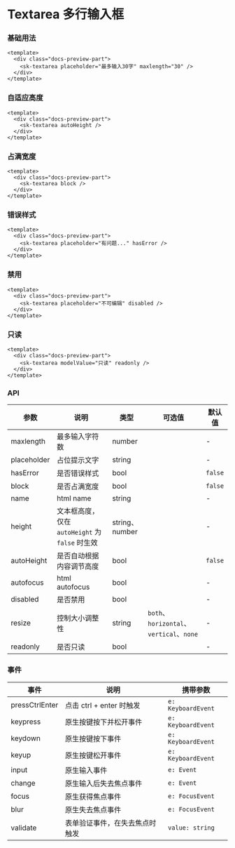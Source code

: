 # Textarea 多行输入框

### 基础用法

<div class="docs-preview-part">
  <sk-textarea placeholder="最多输入30字" maxlength="30" />
</div>

```vue
<template>
  <div class="docs-preview-part">
    <sk-textarea placeholder="最多输入30字" maxlength="30" />
  </div>
</template>
```

### 自适应高度

<div class="docs-preview-part">
  <sk-textarea autoHeight />
</div>

```vue
<template>
  <div class="docs-preview-part">
    <sk-textarea autoHeight />
  </div>
</template>
```

### 占满宽度

<div class="docs-preview-part">
  <sk-textarea block />
</div>

```vue
<template>
  <div class="docs-preview-part">
    <sk-textarea block />
  </div>
</template>
```

### 错误样式

<div class="docs-preview-part">
  <sk-textarea placeholder="有问题..." hasError />
</div>

```vue
<template>
  <div class="docs-preview-part">
    <sk-textarea placeholder="有问题..." hasError />
  </div>
</template>
```

### 禁用

<div class="docs-preview-part">
  <sk-textarea placeholder="不可编辑" disabled />
</div>

```vue
<template>
  <div class="docs-preview-part">
    <sk-textarea placeholder="不可编辑" disabled />
  </div>
</template>
```

### 只读

<div class="docs-preview-part">
  <sk-textarea modelValue="只读" readonly />
</div>

```vue
<template>
  <div class="docs-preview-part">
    <sk-textarea modelValue="只读" readonly />
  </div>
</template>
```

### API

| 参数        | 说明                                            | 类型           | 可选值                                   | 默认值  |
| ----------- | ----------------------------------------------- | -------------- | ---------------------------------------- | ------- |
| maxlength   | 最多输入字符数                                  | number         |                                          | -       |
| placeholder | 占位提示文字                                    | string         |                                          | -       |
| hasError    | 是否错误样式                                    | bool           |                                          | `false` |
| block       | 是否占满宽度                                    | bool           |                                          | `false` |
| name        | html name                                       | string         |                                          | -       |
| height      | 文本框高度，仅在 `autoHeight` 为 `false` 时生效 | string、number |                                          | -       |
| autoHeight  | 是否自动根据内容调节高度                        | bool           |                                          | `false` |
| autofocus   | html autofocus                                  | bool           |                                          | -       |
| disabled    | 是否禁用                                        | bool           |                                          | -       |
| resize      | 控制大小调整性                                  | string         | `both`、`horizontal`、`vertical`、`none` | -       |
| readonly    | 是否只读                                        | bool           |                                          | -       |

### 事件

| 事件           | 说明                           | 携带参数           |
| -------------- | ------------------------------ | ------------------ |
| pressCtrlEnter | 点击 ctrl + enter 时触发       | `e: KeyboardEvent` |
| keypress       | 原生按键按下并松开事件         | `e: KeyboardEvent` |
| keydown        | 原生按键按下事件               | `e: KeyboardEvent` |
| keyup          | 原生按键松开事件               | `e: KeyboardEvent` |
| input          | 原生输入事件                   | `e: Event`         |
| change         | 原生输入后失去焦点事件         | `e: Event`         |
| focus          | 原生获得焦点事件               | `e: FocusEvent`    |
| blur           | 原生失去焦点事件               | `e: FocusEvent`    |
| validate       | 表单验证事件，在失去焦点时触发 | `value: string`    |
